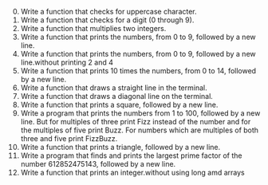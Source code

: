 0. Write a function that checks for uppercase character.
1. Write a function that checks for a digit (0 through 9).
2. Write a function that multiplies two integers.
3. Write a function that prints the numbers, from 0 to 9, followed by a new line.
4. Write a function that prints the numbers, from 0 to 9, followed by a new line.without printing 2 and 4
5. Write a function that prints 10 times the numbers, from 0 to 14, followed by a new line.
6. Write a function that draws a straight line in the terminal.
7. Write a function that draws a diagonal line on the terminal.
8. Write a function that prints a square, followed by a new line.
9. Write a program that prints the numbers from 1 to 100, followed by a new line. But for multiples of three print Fizz instead of the number and for the multiples of five print Buzz. For numbers which are multiples of both three and five print FizzBuzz.
10. Write a function that prints a triangle, followed by a new line.
11. Write a program that finds and prints the largest prime factor of the number 612852475143, followed by a new line.
12. Write a function that prints an integer.without using long amd arrays

